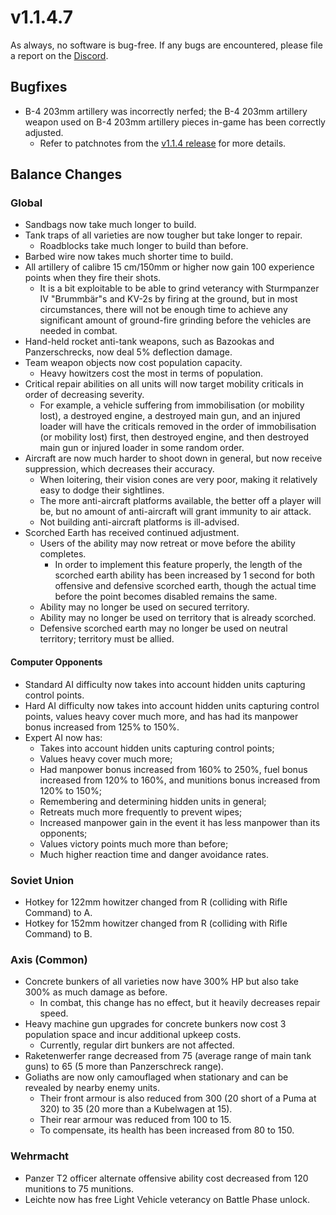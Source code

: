 # v1.1.4.7

As always, no software is bug-free. If any bugs are encountered, please file a report on the [Discord](https://discord.gg/6VeK5jhggB).

## Bugfixes

- B-4 203mm artillery was incorrectly nerfed; the B-4 203mm artillery weapon used on B-4 203mm artillery pieces in-game has been correctly adjusted.
  - Refer to patchnotes from the [v1.1.4 release](https://github.com/Stoklomolvi/Spearhead-Public/blob/master/Spearhead-II-Release-Notes/v1.1.4.md) for more details.

## Balance Changes

### Global

- Sandbags now take much longer to build.
- Tank traps of all varieties are now tougher but take longer to repair.
  - Roadblocks take much longer to build than before.
- Barbed wire now takes much shorter time to build.
- All artillery of calibre 15 cm/150mm or higher now gain 100 experience points when they fire their shots.
  - It is a bit exploitable to be able to grind veterancy with Sturmpanzer IV "Brummbär"s and KV-2s by firing at the ground, but in most circumstances, there will not be enough time to achieve any significant amount of ground-fire grinding before the vehicles are needed in combat.
- Hand-held rocket anti-tank weapons, such as Bazookas and Panzerschrecks, now deal 5% deflection damage.
- Team weapon objects now cost population capacity.
  - Heavy howitzers cost the most in terms of population.
- Critical repair abilities on all units will now target mobility criticals in order of decreasing severity.
  - For example, a vehicle suffering from immobilisation (or mobility lost), a destroyed engine, a destroyed main gun, and an injured loader will have the criticals removed in the order of immobilisation (or mobility lost) first, then destroyed engine, and then destroyed main gun or injured loader in some random order.
- Aircraft are now much harder to shoot down in general, but now receive suppression, which decreases their accuracy.
  - When loitering, their vision cones are very poor, making it relatively easy to dodge their sightlines.
  - The more anti-aircraft platforms available, the better off a player will be, but no amount of anti-aircraft will grant immunity to air attack.
  - Not building anti-aircraft platforms is ill-advised.
- Scorched Earth has received continued adjustment.
  - Users of the ability may now retreat or move before the ability completes.
    - In order to implement this feature properly, the length of the scorched earth ability has been increased by 1 second for both offensive and defensive scorched earth, though the actual time before the point becomes disabled remains the same.
  - Ability may no longer be used on secured territory.
  - Ability may no longer be used on territory that is already scorched.
  - Defensive scorched earth may no longer be used on neutral territory; territory must be allied.

#### Computer Opponents

- Standard AI difficulty now takes into account hidden units capturing control points.
- Hard AI difficulty now takes into account hidden units capturing control points, values heavy cover much more, and has had its manpower bonus increased from 125% to 150%.
- Expert AI now has:
  - Takes into account hidden units capturing control points;
  - Values heavy cover much more;
  - Had manpower bonus increased from 160% to 250%, fuel bonus increased from 120% to 160%, and munitions bonus increased from 120% to 150%;
  - Remembering and determining hidden units in general;
  - Retreats much more frequently to prevent wipes;
  - Increased manpower gain in the event it has less manpower than its opponents;
  - Values victory points much more than before;
  - Much higher reaction time and danger avoidance rates.

### Soviet Union

- Hotkey for 122mm howitzer changed from R (colliding with Rifle Command) to A.
- Hotkey for 152mm howitzer changed from R (colliding with Rifle Command) to B.

### Axis (Common)

- Concrete bunkers of all varieties now have 300% HP but also take 300% as much damage as before.
  - In combat, this change has no effect, but it heavily decreases repair speed.
- Heavy machine gun upgrades for concrete bunkers now cost 3 population space and incur additional upkeep costs.
  - Currently, regular dirt bunkers are not affected.
- Raketenwerfer range decreased from 75 (average range of main tank guns) to 65 (5 more than Panzerschreck range).
- Goliaths are now only camouflaged when stationary and can be revealed by nearby enemy units.
  - Their front armour is also reduced from 300 (20 short of a Puma at 320) to 35 (20 more than a Kubelwagen at 15).
  - Their rear armour was reduced from 100 to 15.
  - To compensate, its health has been increased from 80 to 150.

### Wehrmacht

- Panzer T2 officer alternate offensive ability cost decreased from 120 munitions to 75 munitions.
- Leichte now has free Light Vehicle veterancy on Battle Phase unlock.
